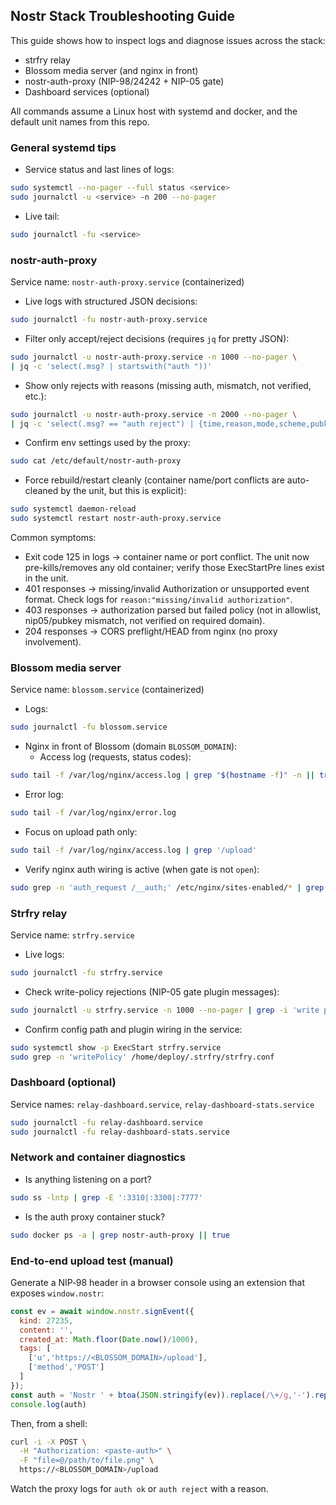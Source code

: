 ## Nostr Stack Troubleshooting Guide

This guide shows how to inspect logs and diagnose issues across the stack:

- strfry relay
- Blossom media server (and nginx in front)
- nostr-auth-proxy (NIP-98/24242 + NIP-05 gate)
- Dashboard services (optional)

All commands assume a Linux host with systemd and docker, and the default unit names from this repo.

### General systemd tips

- Service status and last lines of logs:
```bash
sudo systemctl --no-pager --full status <service>
sudo journalctl -u <service> -n 200 --no-pager
```
- Live tail:
```bash
sudo journalctl -fu <service>
```

### nostr-auth-proxy

Service name: `nostr-auth-proxy.service` (containerized)

- Live logs with structured JSON decisions:
```bash
sudo journalctl -fu nostr-auth-proxy.service
```

- Filter only accept/reject decisions (requires `jq` for pretty JSON):
```bash
sudo journalctl -u nostr-auth-proxy.service -n 1000 --no-pager \
| jq -c 'select(.msg? | startswith("auth "))'
```

- Show only rejects with reasons (missing auth, mismatch, not verified, etc.):
```bash
sudo journalctl -u nostr-auth-proxy.service -n 2000 --no-pager \
| jq -c 'select(.msg? == "auth reject") | {time,reason,mode,scheme,pubkey,host,uri,method,nip05,domain}'
```

- Confirm env settings used by the proxy:
```bash
sudo cat /etc/default/nostr-auth-proxy
```

- Force rebuild/restart cleanly (container name/port conflicts are auto-cleaned by the unit, but this is explicit):
```bash
sudo systemctl daemon-reload
sudo systemctl restart nostr-auth-proxy.service
```

Common symptoms:
- Exit code 125 in logs → container name or port conflict. The unit now pre-kills/removes any old container; verify those ExecStartPre lines exist in the unit.
- 401 responses → missing/invalid Authorization or unsupported event format. Check logs for `reason:"missing/invalid authorization"`.
- 403 responses → authorization parsed but failed policy (not in allowlist, nip05/pubkey mismatch, not verified on required domain).
- 204 responses → CORS preflight/HEAD from nginx (no proxy involvement).

### Blossom media server

Service name: `blossom.service` (containerized)

- Logs:
```bash
sudo journalctl -fu blossom.service
```

- Nginx in front of Blossom (domain `BLOSSOM_DOMAIN`):
  - Access log (requests, status codes):
```bash
sudo tail -f /var/log/nginx/access.log | grep "$(hostname -f)" -n || true
```
  - Error log:
```bash
sudo tail -f /var/log/nginx/error.log
```

- Focus on upload path only:
```bash
sudo tail -f /var/log/nginx/access.log | grep '/upload'
```

- Verify nginx auth wiring is active (when gate is not `open`):
```bash
sudo grep -n 'auth_request /__auth;' /etc/nginx/sites-enabled/* | grep blossom || true
```

### Strfry relay

Service name: `strfry.service`

- Live logs:
```bash
sudo journalctl -fu strfry.service
```

- Check write-policy rejections (NIP-05 gate plugin messages):
```bash
sudo journalctl -u strfry.service -n 1000 --no-pager | grep -i 'write policy blocked\|blocked:'
```

- Confirm config path and plugin wiring in the service:
```bash
sudo systemctl show -p ExecStart strfry.service
sudo grep -n 'writePolicy' /home/deploy/.strfry/strfry.conf
```

### Dashboard (optional)

Service names: `relay-dashboard.service`, `relay-dashboard-stats.service`

```bash
sudo journalctl -fu relay-dashboard.service
sudo journalctl -fu relay-dashboard-stats.service
```

### Network and container diagnostics

- Is anything listening on a port?
```bash
sudo ss -lntp | grep -E ':3310|:3300|:7777'
```

- Is the auth proxy container stuck?
```bash
sudo docker ps -a | grep nostr-auth-proxy || true
```

### End-to-end upload test (manual)

Generate a NIP‑98 header in a browser console using an extension that exposes `window.nostr`:
```javascript
const ev = await window.nostr.signEvent({
  kind: 27235,
  content: '',
  created_at: Math.floor(Date.now()/1000),
  tags: [
    ['u','https://<BLOSSOM_DOMAIN>/upload'],
    ['method','POST']
  ]
});
const auth = 'Nostr ' + btoa(JSON.stringify(ev)).replace(/\+/g,'-').replace(/\//g,'_').replace(/=+$/,'');
console.log(auth)
```

Then, from a shell:
```bash
curl -i -X POST \
  -H "Authorization: <paste-auth>" \
  -F "file=@/path/to/file.png" \
  https://<BLOSSOM_DOMAIN>/upload
```

Watch the proxy logs for `auth ok` or `auth reject` with a reason.


